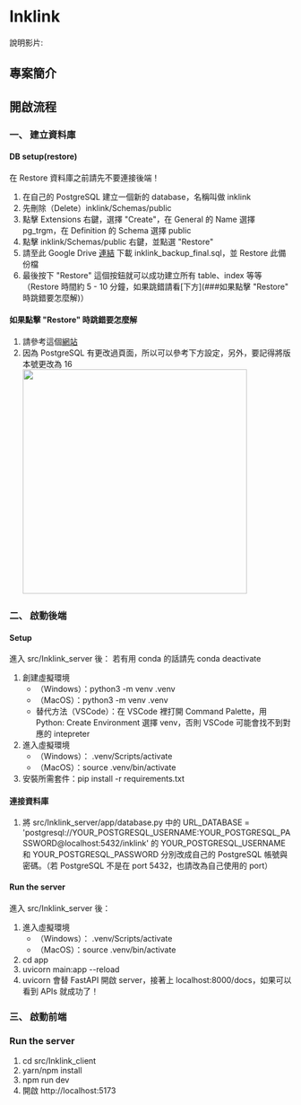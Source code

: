# Inklink

說明影片: []("")

## 專案簡介


## 開啟流程

### 一、 建立資料庫

#### DB setup(restore)
在 Restore 資料庫之前請先不要連接後端！
1. 在自己的 PostgreSQL 建立一個新的 database，名稱叫做 inklink 
2. 先刪除（Delete）inklink/Schemas/public
3. 點擊 Extensions 右鍵，選擇 "Create"，在 General 的 Name 選擇 pg_trgm，在 Definition 的 Schema 選擇 public
4. 點擊 inklink/Schemas/public 右鍵，並點選 "Restore"
5. 請至此 Google Drive [連結](https://drive.google.com/drive/u/1/folders/10msQt28FuGNneAZSvCrWcrA6wZDx2h4b) 下載 inklink_backup_final.sql，並 Restore 此備份檔
6. 最後按下 "Restore" 這個按鈕就可以成功建立所有 table、index 等等（Restore 時間約 5 - 10 分鐘，如果跳錯請看[下方](###如果點擊 "Restore" 時跳錯要怎麼解)）

#### 如果點擊 "Restore" 時跳錯要怎麼解

1. 請參考這個[網站](https://dba.stackexchange.com/questions/149169/binary-path-in-the-pgadmin-preferences)
2. 因為 PostgreSQL 有更改過頁面，所以可以參考下方設定，另外，要記得將版本號更改為 16
   <img src="https://i.imgur.com/Wrcy1Bh.png" data-canonical-src="https://i.imgur.com/Wrcy1Bh.png" height="400" />

### 二、 啟動後端

#### Setup

進入 src/Inklink_server 後：
若有用 conda 的話請先 conda deactivate
1. 創建虛擬環境
   - （Windows）：python3 -m venv .venv
   - （MacOS）：python3 -m venv .venv
   - 替代方法（VSCode）：在 VSCode 裡打開 Command Palette，用 Python: Create Environment 選擇 venv，否則 VSCode 可能會找不到對應的 intepreter
2. 進入虛擬環境
   - （Windows）： .venv/Scripts/activate
   - （MacOS）：source .venv/bin/activate
3. 安裝所需套件：pip install -r requirements.txt

#### 連接資料庫

1. 將 src/Inklink_server/app/database.py 中的 URL_DATABASE = 'postgresql://YOUR_POSTGRESQL_USERNAME:YOUR_POSTGRESQL_PASSWORD@localhost:5432/inklink' 的 YOUR_POSTGRESQL_USERNAME 和 YOUR_POSTGRESQL_PASSWORD 分別改成自己的 PostgreSQL 帳號與密碼。（若 PostgreSQL 不是在 port 5432，也請改為自己使用的 port）

#### Run the server

進入 src/Inklink_server 後：

1. 進入虛擬環境
   - （Windows）： .venv/Scripts/activate
   - （MacOS）：source .venv/bin/activate
2. cd app
3. uvicorn main:app --reload
4. uvicorn 會替 FastAPI 開啟 server，接著上 localhost:8000/docs，如果可以看到 APIs 就成功了！

### 三、 啟動前端

### Run the server

1. cd src/Inklink_client
2. yarn/npm install
3. npm run dev
4. 開啟 http://localhost:5173
